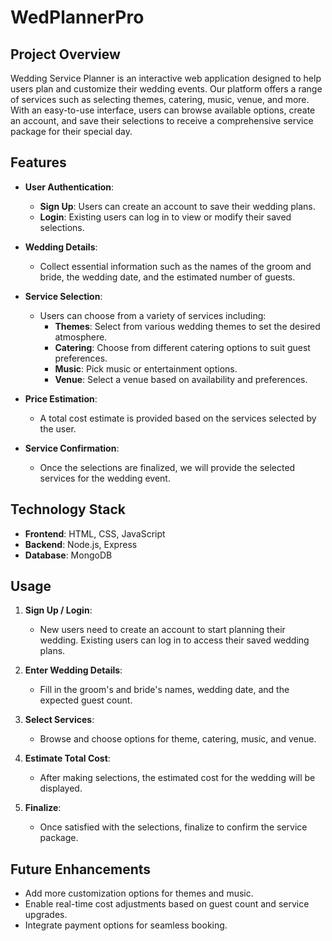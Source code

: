 # WedPlannerPro  

## Project Overview

Wedding Service Planner is an interactive web application designed to help users plan and customize their wedding events. Our platform offers a range of services such as selecting themes, catering, music, venue, and more. With an easy-to-use interface, users can browse available options, create an account, and save their selections to receive a comprehensive service package for their special day.

## Features

- **User Authentication**: 
    - **Sign Up**: Users can create an account to save their wedding plans.
    - **Login**: Existing users can log in to view or modify their saved selections.
  
- **Wedding Details**: 
    - Collect essential information such as the names of the groom and bride, the wedding date, and the estimated number of guests.

- **Service Selection**: 
    - Users can choose from a variety of services including:
        - **Themes**: Select from various wedding themes to set the desired atmosphere.
        - **Catering**: Choose from different catering options to suit guest preferences.
        - **Music**: Pick music or entertainment options.
        - **Venue**: Select a venue based on availability and preferences.
  
- **Price Estimation**:
    - A total cost estimate is provided based on the services selected by the user.
  
- **Service Confirmation**:
    - Once the selections are finalized, we will provide the selected services for the wedding event.

## Technology Stack

- **Frontend**: HTML, CSS, JavaScript
- **Backend**: Node.js, Express
- **Database**: MongoDB


   

## Usage

1. **Sign Up / Login**: 
    - New users need to create an account to start planning their wedding. Existing users can log in to access their saved wedding plans.

2. **Enter Wedding Details**:
    - Fill in the groom's and bride's names, wedding date, and the expected guest count.

3. **Select Services**:
    - Browse and choose options for theme, catering, music, and venue.

4. **Estimate Total Cost**:
    - After making selections, the estimated cost for the wedding will be displayed.

5. **Finalize**:
    - Once satisfied with the selections, finalize to confirm the service package.

## Future Enhancements

- Add more customization options for themes and music.
- Enable real-time cost adjustments based on guest count and service upgrades.
- Integrate payment options for seamless booking.


 
